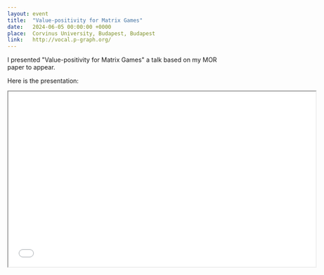 ```yaml
---
layout: event
title:  "Value-positivity for Matrix Games"
date:   2024-06-05 00:00:00 +0000
place:  Corvinus University, Budapest, Budapest
link:   http://vocal.p-graph.org/
---
```


I presented "Value-positivity for Matrix Games" a talk based on my MOR paper to appear.

Here is the presentation:
<iframe src="presentations\2024-06-05 Value-positivity for Matrix Games.pdf" height="400" width="700"></iframe>


